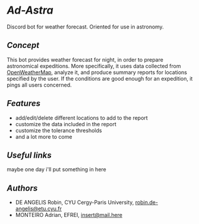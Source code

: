 # __*__Ad-Astra__*__

Discord bot for weather forecast. Oriented for use in astronomy.

## __*__Concept__*__

This bot provides weather forecast for night, in order to prepare astronomical expeditions.
More specifically, it uses data collected from [OpenWeatherMap](https://openweathermap.org), analyze it, and produce summary reports for locations specified by the user. If the conditions are good enough for an expedition, it pings all users concerned.

## __*__Features__*__

- add/edit/delete different locations to add to the report
- customize the data included in the report
- customize the tolerance thresholds
- and a lot more to come

## __*__Useful links__*__

maybe one day i'll put something in here

## __*__Authors__*__

- DE ANGELIS Robin, CYU Cergy-Paris University, <robin.de-angelis@etu.cyu.fr>
- MONTEIRO Adrian, EFREI, <insert@mail.here>
